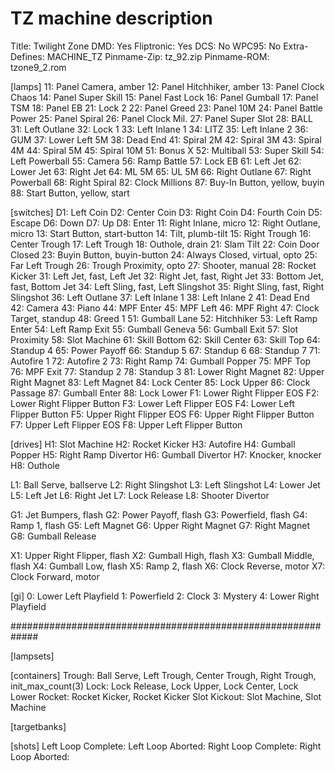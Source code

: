 # TZ machine description

Title: Twilight Zone
DMD: Yes
Fliptronic: Yes
DCS: No
WPC95: No
Extra-Defines: MACHINE_TZ
Pinmame-Zip: tz_92.zip
Pinmame-ROM: tzone9_2.rom

[lamps]
11: Panel Camera, amber
12: Panel Hitchhiker, amber
13: Panel Clock Chaos
14: Panel Super Skill
15: Panel Fast Lock
16: Panel Gumball
17: Panel TSM
18: Panel EB
21: Lock 2
22: Panel Greed
23: Panel 10M
24: Panel Battle Power
25: Panel Spiral
26: Panel Clock Mil.
27: Panel Super Slot
28: BALL
31: Left Outlane
32: Lock 1
33: Left Inlane 1
34: LITZ
35: Left Inlane 2
36: GUM
37: Lower Left 5M
38: Dead End
41: Spiral 2M
42: Spiral 3M
43: Spiral 4M
44: Spiral 5M
45: Spiral 10M
51: Bonus X
52: Multiball
53: Super Skill
54: Left Powerball
55: Camera
56: Ramp Battle
57: Lock EB
61: Left Jet
62: Lower Jet
63: Right Jet
64: ML 5M
65: UL 5M
66: Right Outlane
67: Right Powerball
68: Right Spiral
82: Clock Millions
87: Buy-In Button, yellow, buyin
88: Start Button, yellow, start

[switches]
D1: Left Coin
D2: Center Coin
D3: Right Coin
D4: Fourth Coin
D5: Escape
D6: Down
D7: Up
D8: Enter
11: Right Inlane, micro
12: Right Outlane, micro
13: Start Button, start-button
14: Tilt, plumb-tilt
15: Right Trough
16: Center Trough
17: Left Trough
18: Outhole, drain
21: Slam Tilt
22: Coin Door Closed
23: Buyin Button, buyin-button
24: Always Closed, virtual, opto
25: Far Left Trough
26: Trough Proximity, opto
27: Shooter, manual
28: Rocket Kicker
31: Left Jet, fast, Left Jet
32: Right Jet, fast, Right Jet
33: Bottom Jet, fast, Bottom Jet
34: Left Sling, fast, Left Slingshot
35: Right Sling, fast, Right Slingshot
36: Left Outlane
37: Left Inlane 1
38: Left Inlane 2
41: Dead End
42: Camera
43: Piano
44: MPF Enter
45: MPF Left
46: MPF Right
47: Clock Target, standup
48: Greed 1
51: Gumball Lane
52: Hitchhiker
53: Left Ramp Enter
54: Left Ramp Exit
55: Gumball Geneva
56: Gumball Exit
57: Slot Proximity
58: Slot Machine
61: Skill Bottom
62: Skill Center
63: Skill Top
64: Standup 4
65: Power Payoff
66: Standup 5
67: Standup 6
68: Standup 7
71: Autofire 1
72: Autofire 2
73: Right Ramp
74: Gumball Popper
75: MPF Top
76: MPF Exit
77: Standup 2
78: Standup 3
81: Lower Right Magnet
82: Upper Right Magnet
83: Left Magnet
84: Lock Center
85: Lock Upper
86: Clock Passage
87: Gumball Enter
88: Lock Lower
F1: Lower Right Flipper EOS
F2: Lower Right Flipper Button
F3: Lower Left Flipper EOS
F4: Lower Left Flipper Button
F5: Upper Right Flipper EOS
F6: Upper Right Flipper Button
F7: Upper Left Flipper EOS
F8: Upper Left Flipper Button

[drives]
H1: Slot Machine
H2: Rocket Kicker
H3: Autofire
H4: Gumball Popper
H5: Right Ramp Divertor
H6: Gumball Divertor
H7: Knocker, knocker
H8: Outhole

L1: Ball Serve, ballserve
L2: Right Slingshot
L3: Left Slingshot
L4: Lower Jet
L5: Left Jet
L6: Right Jet
L7: Lock Release
L8: Shooter Divertor

G1: Jet Bumpers, flash
G2: Power Payoff, flash
G3: Powerfield, flash
G4: Ramp 1, flash
G5: Left Magnet
G6: Upper Right Magnet
G7: Right Magnet
G8: Gumball Release

X1: Upper Right Flipper, flash
X2: Gumball High, flash
X3: Gumball Middle, flash
X4: Gumball Low, flash
X5: Ramp 2, flash
X6: Clock Reverse, motor
X7: Clock Forward, motor

[gi]
0: Lower Left Playfield
1: Powerfield
2: Clock
3: Mystery
4: Lower Right Playfield

#############################################################

[lampsets]

[containers]
Trough: Ball Serve, Left Trough, Center Trough, Right Trough, init_max_count(3)
Lock: Lock Release, Lock Upper, Lock Center, Lock Lower
Rocket: Rocket Kicker, Rocket Kicker
Slot Kickout: Slot Machine, Slot Machine

[targetbanks]

[shots]
Left Loop Complete:
Left Loop Aborted:
Right Loop Complete:
Right Loop Aborted:

